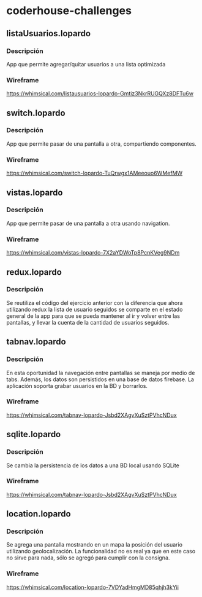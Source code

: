 # coderhouse-challenges
## listaUsuarios.lopardo
### Descripción
App que permite agregar/quitar usuarios a una lista optimizada
### Wireframe
https://whimsical.com/listausuarios-lopardo-Gmtiz3NkrRUGQXz8DFTu6w

## switch.lopardo
### Descripción
App que permite pasar de una pantalla a otra, compartiendo componentes.
### Wireframe
https://whimsical.com/switch-lopardo-TuQrwgx1AMeeouo6WMefMW

## vistas.lopardo
### Descripción
App que permite pasar de una pantalla a otra usando navigation.
### Wireframe
https://whimsical.com/vistas-lopardo-7X2aYDWoTp8PcnKVeg9NDm

## redux.lopardo
### Descripción
Se reutiliza el código del ejercicio anterior con la diferencia que ahora utilizando redux la lista de usuario seguidos se comparte en el estado general de la app para que se pueda mantener al ir y volver entre las pantallas, y llevar la cuenta de la cantidad de usuarios seguidos.

## tabnav.lopardo
### Descripción
En esta oportunidad la navegación entre pantallas se maneja por medio de tabs.
Además, los datos son persistidos en una base de datos firebase. La aplicación soporta grabar usuarios en la BD y borrarlos.
### Wireframe
https://whimsical.com/tabnav-lopardo-Jsbd2XAgvXuSztPVhcNDux

## sqlite.lopardo
### Descripción
Se cambia la persistencia de los datos a una BD local usando SQLite
### Wireframe
https://whimsical.com/tabnav-lopardo-Jsbd2XAgvXuSztPVhcNDux

## location.lopardo
### Descripción
Se agrega una pantalla mostrando en un mapa la posición del usuario utilizando geolocalización.
La funcionalidad no es real ya que en este caso no sirve para nada, sólo se agregó para cumplir con la consigna.
### Wireframe
https://whimsical.com/location-lopardo-7VDYadHmgMD85qhjh3kYii
